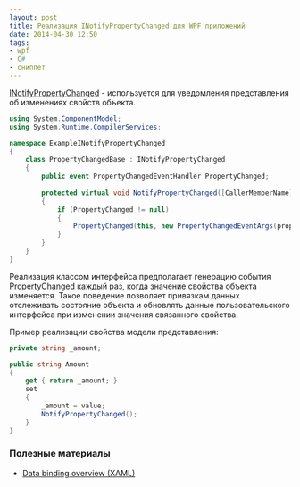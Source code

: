 ```yaml
---
layout: post
title: Реализация INotifyPropertyChanged для WPF приложений
date: 2014-04-30 12:50
tags:
- wpf
- C#
- сниппет
---
```


[INotifyPropertyChanged](http://msdn.microsoft.com/en-us/library/system.componentmodel.inotifypropertychanged.aspx) - используется для уведомления представления об изменениях свойств объекта.

```csharp
using System.ComponentModel;
using System.Runtime.CompilerServices;

namespace ExampleINotifyPropertyChanged
{
	class PropertyChangedBase : INotifyPropertyChanged
	{
		public event PropertyChangedEventHandler PropertyChanged;
		
		protected virtual void NotifyPropertyChanged([CallerMemberName]string propertyName = null)
		{
			if (PropertyChanged != null)
			{
				PropertyChanged(this, new PropertyChangedEventArgs(propertyName));
			}
		}
	}
}
```

Реализация классом интерфейса предполагает генерацию события [PropertyChanged](http://msdn.microsoft.com/en-us/library/system.componentmodel.inotifypropertychanged.propertychanged.aspx) каждый раз, когда значение свойства объекта изменяется. 
Такое поведение позволяет привязкам данных отслеживать состояние объекта и обновлять данные пользовательского интерфейса при изменении значения связанного свойства.

Пример реализации свойства модели представления:

```csharp
private string _amount;

public string Amount
{
	get { return _amount; }
	set
	{
		_amount = value;
		NotifyPropertyChanged();
	}
}
```

### Полезные материалы

* [Data binding overview (XAML)](http://msdn.microsoft.com/en-us/library/windows/apps/xaml/hh758320.aspx)
